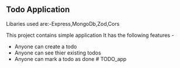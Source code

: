 ## Todo Application
Libaries used are:-Express,MongoDb,Zod,Cors

This project contains simple application
It has the following features -

-   Anyone can create a todo
-   Anyone can see thier existing todos
-   Anyone can mark a todo as done
#   T O D O _ a p p 
 
 

